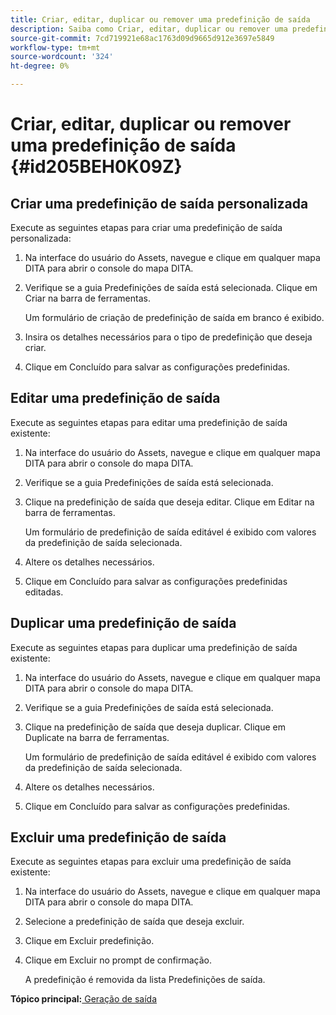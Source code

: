 ```yaml
---
title: Criar, editar, duplicar ou remover uma predefinição de saída
description: Saiba como Criar, editar, duplicar ou remover uma predefinição de saída
source-git-commit: 7cd719921e68ac1763d09d9665d912e3697e5849
workflow-type: tm+mt
source-wordcount: '324'
ht-degree: 0%

---
```



# Criar, editar, duplicar ou remover uma predefinição de saída {#id205BEH0K09Z}

## Criar uma predefinição de saída personalizada

Execute as seguintes etapas para criar uma predefinição de saída personalizada:

1. Na interface do usuário do Assets, navegue e clique em qualquer mapa DITA para abrir o console do mapa DITA.

1. Verifique se a guia Predefinições de saída está selecionada. Clique em Criar na barra de ferramentas.

   Um formulário de criação de predefinição de saída em branco é exibido.

1. Insira os detalhes necessários para o tipo de predefinição que deseja criar.

1. Clique em Concluído para salvar as configurações predefinidas.


## Editar uma predefinição de saída

Execute as seguintes etapas para editar uma predefinição de saída existente:

1. Na interface do usuário do Assets, navegue e clique em qualquer mapa DITA para abrir o console do mapa DITA.

1. Verifique se a guia Predefinições de saída está selecionada.

1. Clique na predefinição de saída que deseja editar. Clique em Editar na barra de ferramentas.

   Um formulário de predefinição de saída editável é exibido com valores da predefinição de saída selecionada.

1. Altere os detalhes necessários.

1. Clique em Concluído para salvar as configurações predefinidas editadas.


## Duplicar uma predefinição de saída

Execute as seguintes etapas para duplicar uma predefinição de saída existente:

1. Na interface do usuário do Assets, navegue e clique em qualquer mapa DITA para abrir o console do mapa DITA.

1. Verifique se a guia Predefinições de saída está selecionada.

1. Clique na predefinição de saída que deseja duplicar. Clique em Duplicate na barra de ferramentas.

   Um formulário de predefinição de saída editável é exibido com valores da predefinição de saída selecionada.

1. Altere os detalhes necessários.

1. Clique em Concluído para salvar as configurações predefinidas.


## Excluir uma predefinição de saída

Execute as seguintes etapas para excluir uma predefinição de saída existente:

1. Na interface do usuário do Assets, navegue e clique em qualquer mapa DITA para abrir o console do mapa DITA.

1. Selecione a predefinição de saída que deseja excluir.

1. Clique em Excluir predefinição.

1. Clique em Excluir no prompt de confirmação.

   A predefinição é removida da lista Predefinições de saída.


**Tópico principal:**[ Geração de saída](generate-output.md)

